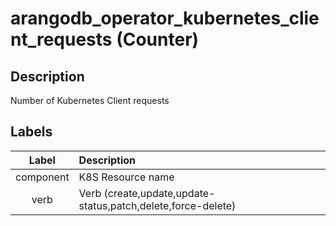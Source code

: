 # arangodb_operator_kubernetes_client_requests (Counter)

## Description

Number of Kubernetes Client requests

## Labels

|   Label   | Description                                                  |
|:---------:|:-------------------------------------------------------------|
| component | K8S Resource name                                            |
|   verb    | Verb (create,update,update-status,patch,delete,force-delete) |
